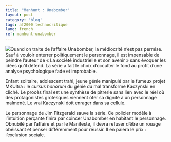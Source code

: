 ```yaml
---
title: "Manhunt : Unabomber"
layout: post
category: 'blog'
tags: af2000 technocritique
lang: french
ref: manhunt-unabomber
---
```


![](http://blog.enzosandre.fr/wp-content/uploads/2018/01/21687418_1669710749748194_3785778324242411298_n.png)Quand on traite de l’affaire Unabomber, la médiocrité n’est pas permise. Sauf à vouloir enterrer politiquement le personnage, il est impensable de peindre l’auteur de « La société industrielle et son avenir » sans évoquer les idées qu’il défend. La série a fait le choix d’occulter le fond au profit d’une analyse psychologique fade et improbable.

Enfant solitaire, adolescent trahi, jeune génie manipulé par le fumeux projet MKUltra : le *cursus honorum* du génie du mal transforme Kaczynski en cliché. Le procès final est une synthèse de pitrerie sans lien avec le réel où des protagonistes grotesques viennent ôter sa dignité à un personnage malmené. Le vrai Kaczynski doit enrager dans sa cellule.

Le personnage de Jim Fitzgerald sauve la série. Ce policier modèle à l’intuition perçante finira par coincer Unabomber en habitant le personnage. Obnubilé par l’affaire et par le Manifeste, il devra refuser d’être un rouage obéissant et penser différemment pour réussir. Il en paiera le prix : l’exclusion sociale.